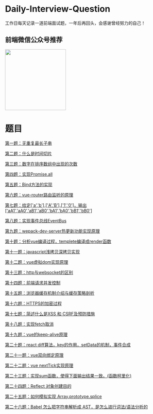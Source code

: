 # Daily-Interview-Question

工作日每天记录一道前端面试题，一年后再回头，会感谢曾经努力的自己！

## 前端微信公众号推荐
<img src="https://00feng00.github.io/img/zefeng.jpg" width="200px" height="200px">

# 题目
[第一题：无重复最长子串](https://github.com/00feng00/diaryBrush/issues/1)

[第二题：什么是时间切片](https://github.com/00feng00/diaryBrush/issues/2)

[第三题：数字在排序数组中出现的次数](https://github.com/00feng00/diaryBrush/issues/3)

[第四题：实现Promise.all](https://github.com/00feng00/diaryBrush/issues/4)

[第五题：Bind方法的实现](https://github.com/00feng00/diaryBrush/issues/5)

[第六题：vue-router路由监听的原理](https://github.com/00feng00/diaryBrush/issues/6)

[第七题：给定['a','b'],['A','B'],['1','0']，输出['aA1','aA0','aB1','aB0','bA1','bA0','bB1','bB0']](https://github.com/00feng00/diaryBrush/issues/7)

[第八题：实现事件总线EventBus](https://github.com/00feng00/diaryBrush/issues/8)

[第九题：wepack-dev-server热更新功能实现原理](https://github.com/00feng00/diaryBrush/issues/9)

[第十题：分析vue编译过程，templete编译成render函数](https://github.com/00feng00/diaryBrush/issues/10)

[第十一题：javascript浅拷贝深拷贝实现](https://github.com/00feng00/diaryBrush/issues/11)

[第十二题：vue虚拟dom实现原理](https://github.com/00feng00/diaryBrush/issues/12)

[第十三题：http与websocket的区别](https://github.com/00feng00/diaryBrush/issues/13)

[第十四题：前端请求并发控制](https://github.com/00feng00/diaryBrush/issues/14)

[第十五题：浏览器缓存机制介绍与缓存策略剖析](https://github.com/00feng00/diaryBrush/issues/15)

[第十六题：HTTPS的加密过程](https://github.com/00feng00/diaryBrush/issues/16)

[第十七题：简述什么是XSS 和 CSRF及预防措施](https://github.com/00feng00/diaryBrush/issues/17)

[第十八题：实现fetch取消](https://github.com/00feng00/diaryBrush/issues/18)

[第十九题：vue的keep-alive原理](https://github.com/00feng00/diaryBrush/issues/19)

[第二十题：react diff算法，key的作用，setData的机制，事件合成](https://github.com/00feng00/diaryBrush/issues/20)

[第二十一题：vue双向绑定原理](https://github.com/00feng00/diaryBrush/issues/21)

[第二十二题：vue nextTick实现原理](https://github.com/00feng00/diaryBrush/issues/22)

[第二十三题：实现sum函数，使得下面输出结果一致。(函数柯里化)](https://github.com/00feng00/diaryBrush/issues/23)

[第二十四题：Reflect 对象创建目的](https://github.com/00feng00/diaryBrush/issues/24)

[第二十五题：如何模拟实现 Array.prototype.splice](https://github.com/00feng00/diaryBrush/issues/25)

[第二十六题：Babel 怎么把字符串解析成 AST，是怎么进行词法/语法分析的](https://github.com/00feng00/diaryBrush/issues/26)
